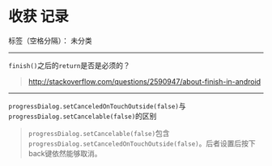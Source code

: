 ﻿# 收获 记录

标签（空格分隔）： 未分类

---

`finish()`之后的`return`是否是必须的？
> http://stackoverflow.com/questions/2590947/about-finish-in-android

---

`progressDialog.setCanceledOnTouchOutside(false)`与`progressDialog.setCancelable(false)`的区别
> `progressDialog.setCancelable(false)`包含`progressDialog.setCanceledOnTouchOutside(false)`。后者设置后按下back键依然能够取消。


